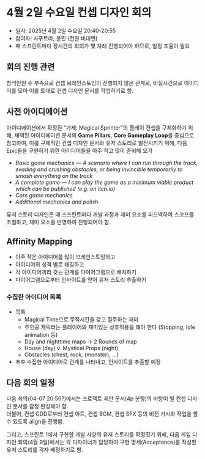 # 4월 2일 수요일 컨셉 디자인 회의
- 일시: 2025년 4월 2일 수요일 20:40-20:55
- 참여자: 사푸트라, 윤민 (전원 비대면)
- 매 스프린트마다 장시간의 회의가 몇 차례 진행되어야 하므로, 일정 조율이 필요
## 회의 진행 관련
참석인원 수 부족으로 컨셉 브레인스토밍이 진행되지 않은 관계로, 비실시간으로 아이디어를 모아 이를 토대로 컨셉 디자인 문서를 작업하기로 함.
## 사전 아이디에이션
아이디에이션에서 확정된 "가제: Magical Sprinter"의 플레이 컨셉을 구체화하기 위해, 채택된 아이디에이션 문서의 **Game Pillars**, **Core Gameplay Loop**를 중심으로 참고하여, 이를 구체적인 컨셉 디자인 문서와 유저 스토리로 발전시키기 위해, 다음 Epic들을 구현하기 위한 아이디어들을 아주 작고 많이 준비해 오기
- _Basic game mechanics — A scenario where I can run through the track, evading and crushing obstacles, or being invincible temporarily to smash everything on the track_
- _A complete game — I can play the game as a minimum viable product which can be published (e.g. on itch.io)_
- _Core game mechanics_
- _Additional mechanics and polish_

유저 스토리 디자인은 매 스프린트마다 개발 과정과 재미 요소를 피드백하여 스코프를 조절하고, 재미 요소를 반영하여 진행되어야 함.
## Affinity Mapping
- 아주 작은 아이디어를 많이 브레인스토밍하고
- 아이디어의 성격 별로 태깅하고
- 각 아이디어끼리 갖는 관계를 다이어그램으로 배치하기
- 다이어그램으로부터 인사이트를 얻어 유저 스토리 추출하기
### 수집한 아이디어 목록
- 목록
  - Magical Time으로 무적시간을 갖고 질주하는 재미
  - 주인공 캐릭터는 플레이어와 재미있는 상호작용을 해야 한다 (Stopping, Idle animation 등)
  - Day and nighttime maps -> 2 Rounds of map
  - House (day) v. Mystical Props (night)
  - Obstacles (chest, rock, (monster), …)
- 추후 수집한 아이디어로 관계를 나타내고, 인사이트를 추출할 예정
## 다음 회의 일정
다음 회의(04-07 20:50?)에서는 프로젝트 제안 문서(4p 분량)의 바탕이 될 컨셉 디자인 문서를 잠정 완성해야 함.
<br>
더불어, 컨셉 GDD로부터 컨셉 아트, 컨셉 BGM, 컨셉 SFX 등의 비전 가시화 작업을 할 수 있도록 align을 진행함.

그리고, 스프린트 1에서 구현할 개발 사양의 유저 스토리를 확정짓기 위해, 다음 게임 디자인 회의(4월 9일)에서는 각 디자이너가 담당하여 구현 명세(Acceptance)를 작성할 유저 스토리를 각자 배정하기로 함.